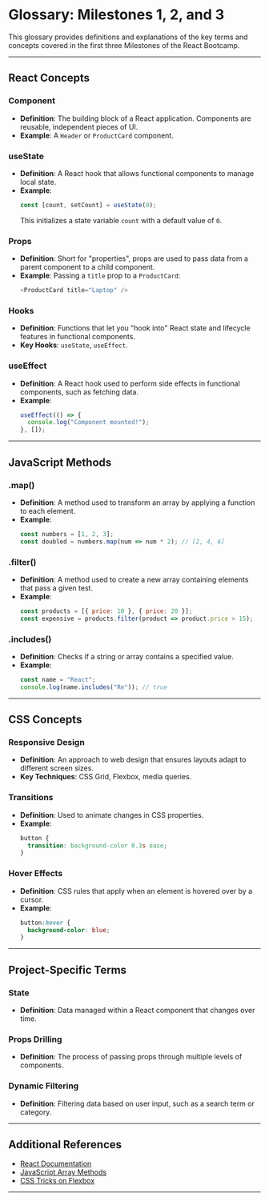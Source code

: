 # **Glossary: Milestones 1, 2, and 3**

This glossary provides definitions and explanations of the key terms and concepts covered in the first three Milestones of the React Bootcamp.

---

## **React Concepts**

### **Component**
- **Definition**: The building block of a React application. Components are reusable, independent pieces of UI.
- **Example**: A `Header` or `ProductCard` component.

### **useState**
- **Definition**: A React hook that allows functional components to manage local state.
- **Example**:
  ```javascript
  const [count, setCount] = useState(0);
  ```
  This initializes a state variable `count` with a default value of `0`.

### **Props**
- **Definition**: Short for "properties", props are used to pass data from a parent component to a child component.
- **Example**: Passing a `title` prop to a `ProductCard`:
  ```javascript
  <ProductCard title="Laptop" />
  ```

### **Hooks**
- **Definition**: Functions that let you "hook into" React state and lifecycle features in functional components.
- **Key Hooks**: `useState`, `useEffect`.

### **useEffect**
- **Definition**: A React hook used to perform side effects in functional components, such as fetching data.
- **Example**:
  ```javascript
  useEffect(() => {
    console.log("Component mounted!");
  }, []);
  ```

---

## **JavaScript Methods**

### **.map()**
- **Definition**: A method used to transform an array by applying a function to each element.
- **Example**:
  ```javascript
  const numbers = [1, 2, 3];
  const doubled = numbers.map(num => num * 2); // [2, 4, 6]
  ```

### **.filter()**
- **Definition**: A method used to create a new array containing elements that pass a given test.
- **Example**:
  ```javascript
  const products = [{ price: 10 }, { price: 20 }];
  const expensive = products.filter(product => product.price > 15);
  ```

### **.includes()**
- **Definition**: Checks if a string or array contains a specified value.
- **Example**:
  ```javascript
  const name = "React";
  console.log(name.includes("Re")); // true
  ```

---

## **CSS Concepts**

### **Responsive Design**
- **Definition**: An approach to web design that ensures layouts adapt to different screen sizes.
- **Key Techniques**: CSS Grid, Flexbox, media queries.

### **Transitions**
- **Definition**: Used to animate changes in CSS properties.
- **Example**:
  ```css
  button {
    transition: background-color 0.3s ease;
  }
  ```

### **Hover Effects**
- **Definition**: CSS rules that apply when an element is hovered over by a cursor.
- **Example**:
  ```css
  button:hover {
    background-color: blue;
  }
  ```

---

## **Project-Specific Terms**

### **State**
- **Definition**: Data managed within a React component that changes over time.

### **Props Drilling**
- **Definition**: The process of passing props through multiple levels of components.

### **Dynamic Filtering**
- **Definition**: Filtering data based on user input, such as a search term or category.

---

## **Additional References**

- [React Documentation](https://reactjs.org/docs/getting-started.html)
- [JavaScript Array Methods](https://developer.mozilla.org/en-US/docs/Web/JavaScript/Reference/Global_Objects/Array)
- [CSS Tricks on Flexbox](https://css-tricks.com/snippets/css/a-guide-to-flexbox/)

---
